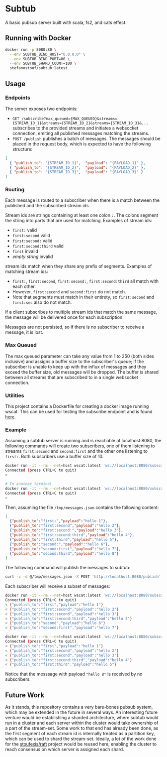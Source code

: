 # Subtub

A basic pubsub server built with scala, fs2, and cats effect.

## Running with Docker

```bash
docker run -p 8080:80 \
  --env SUBTUB_BIND_HOST="0.0.0.0" \
  --env SUBTUB_BIND_PORT=80 \
  --env SUBTUB_SHARD_COUNT=100 \
  stefanostouf/subtub:latest
```

## Usage

### Endpoints

The server exposes two endpoints:
* `GET /subscribe?max_queued={MAX_QUEUED}&streams={STREAM_ID_1}&streams={STREAM_ID_2}&streams={STREAM_ID_3}&...` subscribes to the provided streams and initiates a websocket connection, emiting all published messages matching the streams.
* `POST /publish` publishes a batch of messages. The messages should be placed in the request body, which is expected to have the following structure:
```json
[
  { "publish_to": "{STREAM_ID_1}",  "payload": "{PAYLOAD_1}" },
  { "publish_to": "{STREAM_ID_2}",  "payload": "{PAYLOAD_2}" },
  { "publish_to": "{STREAM_ID_3}",  "payload": "{PAYLOAD_3}" }
]
```

### Routing

Each message is routed to a subscriber when there is a match between the published and the subscribed stream ids.

Stream ids are strings containing at least one colon `:`. The colons segment the string into parts that are used for matching.
Examples of stream ids:
* `first:` valid
* `first:second` valid
* `first:second:` valid
* `first:second:third` valid
* `first` invalid
* *empty string* invalid

stream ids match when they share any prefix of segments.
Examples of matching stream ids:
* `first:`, `first:second`, `first:second:`, `first:second:third` all match with each other.
* However, `first:second` and `second:first` do not match.
* Note that segments must match in their entirety, so `first:second` and `first:sec` also do not match.

If a client subscribes to multiple stream ids that match the same message, the message will be delivered once for each subscription.

Messages are not persisted, so if there is no subscriber to receive a message, it is lost.

### Max Queued

The max queued parameter can take any value from 1 to 250 (both sides inclusive) and assigns a buffer size to the subscriber's queue; if the subscriber is unable to keep up with the influx of messages and they exceed the buffer size, old messages will be dropped. The buffer is shared between all streams that are subscribed to in a single websocket connection.

### Utilities

This project contains a Dockerfile for creating a docker image running wscat. This can be used for testing the subscribe endpoint and is found [here](./docker/wscat/Dockerfile).

### Example

Assuming a subtub server is running and is reachable at localhost:8080, the following commands will create two subscribers, one of them listening to streams `first:second` and `second:first` and the other one listening to `first:`. Both subscribers use a buffer size of 10.
```bash
docker run -it --rm --net=host wscat:latest 'ws://localhost:8080/subscribe?max_queued=10&streams=first:second&streams=second:first'
Connected (press CTRL+C to quit)
>

# In another terminal
docker run -it --rm --net=host wscat:latest 'ws://localhost:8080/subscribe?max_queued=10&streams=first:'
Connected (press CTRL+C to quit)
>
```

Then, assuming the file `/tmp/messages.json` contains the following content:
```json
[
  {"publish_to":"first:","payload":"hello 1"},
  {"publish_to":"first:second","payload":"hello 2"},
  {"publish_to":"first:second:","payload":"hello 3"},
  {"publish_to":"first:second:third","payload":"hello 4"},
  {"publish_to":"first:third","payload":"hello 5"},
  {"publish_to":"second:","payload":"hello 6"},
  {"publish_to":"second:first","payload":"hello 7"},
  {"publish_to":"second:third","payload":"hello 8"}
]
```

The following command will publish the messages to subtub:
```bash
curl -v -d @/tmp/messages.json -X POST 'http://localhost:8080/publish'
```

Each subscriber will receive a subset of messages:
```bash
docker run -it --rm --net=host wscat:latest 'ws://localhost:8080/subscribe?max_queued=10&streams=first:second&streams=second:first'
Connected (press CTRL+C to quit)
< {"publish_to":"first","payload":"hello 1"}
< {"publish_to":"first:second","payload":"hello 2"}
< {"publish_to":"first:second","payload":"hello 3"}
< {"publish_to":"first:second:third","payload":"hello 4"}
< {"publish_to":"second","payload":"hello 6"}
< {"publish_to":"second:first","payload":"hello 7"}
```

```bash
docker run -it --rm --net=host wscat:latest 'ws://localhost:8080/subscribe?max_queued=10&streams=first:'
Connected (press CTRL+C to quit)
< {"publish_to":"first","payload":"hello 1"}
< {"publish_to":"first:second","payload":"hello 2"}
< {"publish_to":"first:second","payload":"hello 3"}
< {"publish_to":"first:second:third","payload":"hello 4"}
< {"publish_to":"first:third","payload":"hello 5"}
```

Notice that the messsage with payload `"hello 8"` is received by no subscribers.


## Future Work

As it stands, this repository contains a very bare-bones pubsub system, which may be extended in the future in several ways. An interesting future venture would be establishing a sharded architecture, where subtub would run in a cluster and each server within the cluster would take ownership of a part of the stream-set. Some work to that end has already been done, as the first segment of each stream id is internally treated as a partition key, which can be used to shard the stream-set. Ideally, a lot of the work done for the [stoufexis/raft](https://github.com/stoufexis/raft) project would be reused here, enabling the cluster to reach consensus on which server is assigned each shard.
